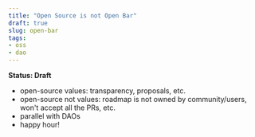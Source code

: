 ```yaml
---
title: "Open Source is not Open Bar"
draft: true
slug: open-bar
tags:
- oss
- dao
---
```


**Status: Draft**

- open-source values: transparency, proposals, etc.
- open-source not values: roadmap is not owned by community/users, won't accept all the PRs, etc.
- parallel with DAOs
- happy hour!
